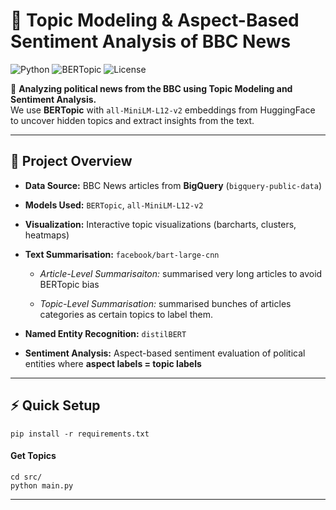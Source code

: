 # 📰 Topic Modeling & Aspect-Based Sentiment Analysis of BBC News

![Python](https://img.shields.io/badge/Python-3.12.6-blue)
![BERTopic](https://img.shields.io/badge/BERTopic-MiniLM--L12--v2-brightgreen)
![License](https://img.shields.io/badge/License-MIT-lightgrey)

🚀 **Analyzing political news from the BBC using Topic Modeling and Sentiment Analysis.**  
We use **BERTopic** with `all-MiniLM-L12-v2` embeddings from HuggingFace to uncover hidden topics and extract insights from the text.

---

## 📌 **Project Overview**
- **Data Source:** BBC News articles from **BigQuery** (`bigquery-public-data`)  
- **Models Used:** `BERTopic`, `all-MiniLM-L12-v2`
- **Visualization:** Interactive topic visualizations (barcharts, clusters, heatmaps)
- **Text Summarisation:** `facebook/bart-large-cnn`
            
    - *Article-Level Summarisaiton:* summarised very long articles to avoid BERTopic bias
            
    - *Topic-Level Summarisation:* summarised bunches of articles categories as certain topics to label them. 

- **Named Entity Recognition:** `distilBERT`  
- **Sentiment Analysis:** Aspect-based sentiment evaluation of political entities where **aspect labels = topic labels**

---

## ⚡ **Quick Setup**

    pip install -r requirements.txt

#### **Get Topics**

    cd src/
    python main.py

---


